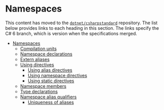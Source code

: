 # Namespaces

This content has moved to the [`dotnet/csharpstandard`](https://github.com/dotnet/csharpstandard) repository.
The list below provides links to each heading in this section. The links specify the C# 6 branch, which is version when the specifications merged.

- <a id="namespaces"></a>[Namespaces](https://github.com/dotnet/csharpstandard/blob/draft-v6/standard/namespaces.md#13-namespaces)
  - <a id="compilation-units"></a>[Compilation units](https://github.com/dotnet/csharpstandard/blob/draft-v6/standard/namespaces.md#132-compilation-units)
  - <a id="namespace-declarations"></a>[Namespace declarations](https://github.com/dotnet/csharpstandard/blob/draft-v6/standard/namespaces.md#133-namespace-declarations)
  - <a id="extern-aliases"></a>[Extern aliases](https://github.com/dotnet/csharpstandard/blob/draft-v6/standard/namespaces.md#134-extern-alias-directives)
  - <a id="using-directives"></a>[Using directives](https://github.com/dotnet/csharpstandard/blob/draft-v6/standard/namespaces.md#135-using-directives)
    - <a id="using-alias-directives"></a>[Using alias directives](https://github.com/dotnet/csharpstandard/blob/draft-v6/standard/namespaces.md#1352-using-alias-directives)
    - <a id="using-namespace-directives"></a>[Using namespace directives](https://github.com/dotnet/csharpstandard/blob/draft-v6/standard/namespaces.md#1353-using-namespace-directives)
    - <a id="using-static-directives"></a>[Using static directives](https://github.com/dotnet/csharpstandard/blob/draft-v6/standard/namespaces.md#1354-using-static-directives)
  - <a id="namespace-members"></a>[Namespace members](https://github.com/dotnet/csharpstandard/blob/draft-v6/standard/namespaces.md#136-namespace-member-declarations)
  - <a id="type-declarations"></a>[Type declarations](https://github.com/dotnet/csharpstandard/blob/draft-v6/standard/namespaces.md#137-type-declarations)
  - <a id="namespace-alias-qualifiers"></a>[Namespace alias qualifiers](https://github.com/dotnet/csharpstandard/blob/draft-v6/standard/namespaces.md#138-qualified-alias-member)
    - <a id="uniqueness-of-aliases"></a>[Uniqueness of aliases](https://github.com/dotnet/csharpstandard/blob/draft-v6/standard/namespaces.md#1382-uniqueness-of-aliases)
